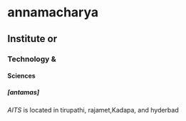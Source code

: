 # annamacharya
## Institute or
### Technology &
#### Sciences
##### [antamas]

*AITS* is located in tirupathi, rajamet,Kadapa, and hyderbad
